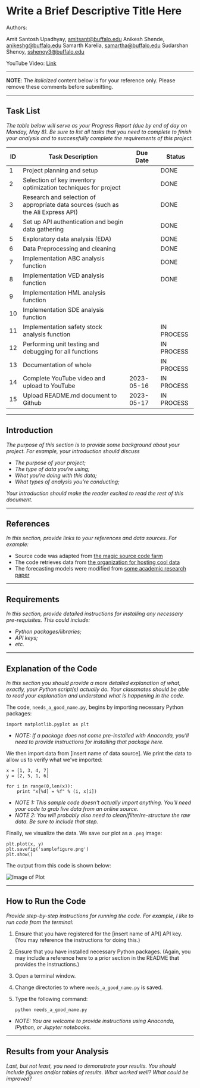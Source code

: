# Write a Brief Descriptive Title Here

Authors:  

Amit Santosh Upadhyay, amitsant@buffalo.edu
Anikesh Shende, anikeshg@buffalo.edu
Samarth Karelia, samartha@buffalo.edu
Sudarshan Shenoy, sshenoy3@buffalo.edu

YouTube Video:  [Link](http://your_link_goes_here)

---

**NOTE**:  The *italicized* content below is for your reference only.  Please remove these comments before submitting.


---
## Task List
*The table below will serve as your Progress Report (due by end of day on Monday, May 8).  Be sure to list all tasks that you need to complete to finish your analysis and to successfully complete the requirements of this project.*

| ID | Task Description | Due Date | Status |
| --- | --- | --- | --- |
| 1 | Project planning and setup |  | DONE |
| 2 | Selection of key inventory optimization techniques for project | | DONE |
| 3 | Research and selection of appropriate data sources (such as the Ali Express API) | | DONE |
| 4 | Set up API authentication and begin data gathering | | DONE |
| 5 | Exploratory data analysis (EDA) | | DONE |
| 6 | Data Preprocessing and cleaning | | DONE |
| 7 | Implementation ABC analysis function | | DONE |
| 8 |  Implementation VED analysis function| | DONE |
| 9 | Implementation HML analysis function | | | IN PROCESS |
| 10 | Implementation SDE analysis function| | | IN PROCESS |
| 11 | Implementation safety stock analysis function | | IN PROCESS |
| 12 | Performing unit testing and debugging for all functions | | IN PROCESS |
| 13 | Documentation of whole   | | IN PROCESS |
| 14 | Complete YouTube video and upload to YouTube | 2023-05-16 | IN PROCESS |
| 15 | Upload README.md document to Github | 2023-05-17 | IN PROCESS |

--- 

## Introduction
*The purpose of this section is to provide some background about your project.  For example, your introduction should discuss*
- *The purpose of your project;*
- *The type of data you're using;*
- *What you're doing with this data;*
- *What types of analysis you're conducting;*

*Your introduction should make the reader excited to read the rest of this document.*

---

## References
*In this section, provide links to your references and data sources.  For example:*
- Source code was adapted from [the magic source code farm](http://www.amagicalnonexistentplace.com)
- The code retrieves data from [the organization for hosting cool data](http://www.anothermagicalnonexistentplace.com)
- The forecasting models were modified from [some academic research paper](http://www.linktotheacademicpaperyouused.com)

---

## Requirements
*In this section, provide detailed instructions for installing any necessary pre-requisites.  This could include:*
- *Python packages/libraries;*
- *API keys;*
- *etc.*

---

## Explanation of the Code
*In this section you should provide a more detailed explanation of what, exactly, your Python script(s) actually do.  Your classmates should be able to read your explanation and understand what is happening in the code.*

The code, `needs_a_good_name.py`, begins by importing necessary Python packages:
```
import matplotlib.pyplot as plt
```

- *NOTE:  If a package does not come pre-installed with Anaconda, you'll need to provide instructions for installing that package here.*

We then import data from [insert name of data source].  We print the data to allow us to verify what we've imported:
```
x = [1, 3, 4, 7]
y = [2, 5, 1, 6]

for i in range(0,len(x)):
	print "x[%d] = %f" % (i, x[i])		
```
- *NOTE 1:  This sample code doesn't actually import anything.  You'll need your code to grab live data from an online source.*  
- *NOTE 2:  You will probably also need to clean/filter/re-structure the raw data.  Be sure to include that step.*

Finally, we visualize the data.  We save our plot as a `.png` image:
```
plt.plot(x, y)
plt.savefig('samplefigure.png')	
plt.show()
```

The output from this code is shown below:

![Image of Plot](samplefigure.png)

---

## How to Run the Code
*Provide step-by-step instructions for running the code.  For example, I like to run code from the terminal:*
1. Ensure that you have registered for the [insert name of API] API key.  (You may reference the instructions for doing this.)

2. Ensure that you have installed necessary Python packages. (Again, you may include a reference here to a prior section in the README that provides the instructions.)


2. Open a terminal window.

2. Change directories to where `needs_a_good_name.py` is saved.

3. Type the following command:
	```
	python needs_a_good_name.py
	```

- *NOTE: You are welcome to provide instructions using Anaconda, IPython, or Jupyter notebooks.*

---

## Results from your Analysis
*Last, but not least, you need to demonstrate your results.  You should include figures and/or tables of results.  What worked well?  What could be improved?*
